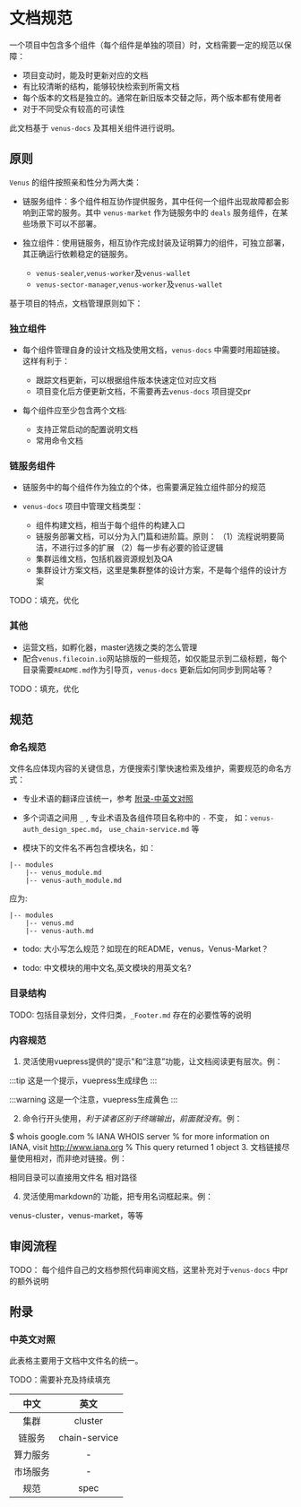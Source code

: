 # 文档规范

一个项目中包含多个组件（每个组件是单独的项目）时，文档需要一定的规范以保障：

- 项目变动时，能及时更新对应的文档
- 有比较清晰的结构，能够较快检索到所需文档
- 每个版本的文档是独立的。通常在新旧版本交替之际，两个版本都有使用者
- 对于不同受众有较高的可读性

此文档基于 `venus-docs` 及其相关组件进行说明。

## 原则

 `Venus` 的组件按照亲和性分为两大类：

- 链服务组件：多个组件相互协作提供服务，其中任何一个组件出现故障都会影响到正常的服务。其中 `venus-market` 作为链服务中的 `deals` 服务组件，在某些场景下可以不部署。

- 独立组件：使用链服务，相互协作完成封装及证明算力的组件，可独立部署，其正确运行依赖稳定的链服务。
    - `venus-sealer`,`venus-worker`及`venus-wallet`
    - `venus-sector-manager`,`venus-worker`及`venus-wallet`


基于项目的特点，文档管理原则如下：

### 独立组件

- 每个组件管理自身的设计文档及使用文档，`venus-docs` 中需要时用超链接。这样有利于：
    
    - 跟踪文档更新，可以根据组件版本快速定位对应文档
    - 项目变化后方便更新文档，不需要再去`venus-docs` 项目提交pr
    
- 每个组件应至少包含两个文档:

    - 支持正常启动的配置说明文档
    - 常用命令文档
    
### 链服务组件

- 链服务中的每个组件作为独立的个体，也需要满足独立组件部分的规范
- `venus-docs` 项目中管理文档类型：
    
    - 组件构建文档，相当于每个组件的构建入口
    - 链服务部署文档，可以分为入门篇和进阶篇。原则：
    （1）流程说明要简洁，不进行过多的扩展
    （2）每一步有必要的验证逻辑
    - 集群运维文档，包括机器资源规划及QA
    - 集群设计方案文档，这里是集群整体的设计方案，不是每个组件的设计方案
    
TODO：填充，优化

### 其他

- 运营文档，如孵化器，master选拨之类的怎么管理
- 配合`venus.filecoin.io`网站排版的一些规范，如仅能显示到二级标题，每个目录需要`README.md`作为引导页，`venus-docs` 更新后如何同步到网站等？

TODO：填充，优化
   

## 规范

### 命名规范

文件名应体现内容的关键信息，方便搜索引擎快速检索及维护，需要规范的命名方式：

- 专业术语的翻译应该统一，参考 [附录-中英文对照](#中英文对照)

- 多个词语之间用 `_` , 专业术语及各组件项目名称中的 `-` 不变， 如：`venus-auth_design_spec.md`， `use_chain-service.md` 等

- 模块下的文件名不再包含模块名，如：
```
|-- modules
    |-- venus_module.md
    |-- venus-auth_module.md
```
应为:
```
|-- modules
    |-- venus.md
    |-- venus-auth.md
```

- todo: 大小写怎么规范？如现在的README，venus，Venus-Market？

- todo: 中文模块的用中文名,英文模块的用英文名?


### 目录结构

TODO: 包括目录划分，文件归类，`_Footer.md` 存在的必要性等的说明


### 内容规范

1. 灵活使用vuepress提供的"提示"和“注意”功能，让文档阅读更有层次。例：

:::tip
这是一个提示，vuepress生成绿色
:::

:::warning
这是一个注意，vuepress生成黄色
:::

2. 命令行开头使用$，利于读者区别于终端输出，前面就没有$。例：

$ whois google.com
% IANA WHOIS server
% for more information on IANA, visit http://www.iana.org
% This query returned 1 object
3. 文档链接尽量使用相对，而非绝对链接。例：

相同目录可以直接用文件名
相对路径

4. 灵活使用markdown的`功能，把专用名词框起来。例：

venus-cluster，venus-market，等等

## 审阅流程

TODO： 每个组件自己的文档参照代码审阅文档，这里补充对于`venus-docs` 中pr的额外说明


## 附录

### 中英文对照

此表格主要用于文档中文件名的统一。 

TODO：需要补充及持续填充

中文 | 英文
:---: | :---:
集群 | cluster
链服务 | chain-service
算力服务 | -
市场服务 | -
规范 | spec
   